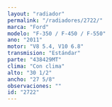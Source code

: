 ```yaml
---
layout: "radiador"
permalink: "/radiadores/2722/"
marca: "Ford"
modelo: "F-350 / F-450 / F-550"
ano: "2011"
motor: "V8 5.4, V10 6.8"
transmision: "Estándar"
parte: "438429MT"
clima: "Con clima"
alto: "30 1/2"
ancho: "27 5/8"
observaciones: ""
id: "2722"
---
```


